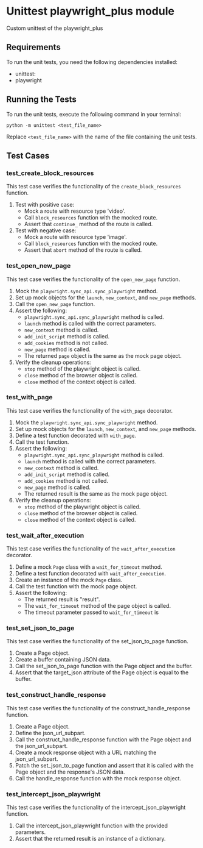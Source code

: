 # Unittest playwright_plus module

Custom unittest of the playwright_plus

## Requirements

To run the unit tests, you need the following dependencies installed:

- unittest:
- playwright

## Running the Tests

To run the unit tests, execute the following command in your terminal:

`python -m unittest <test_file_name>`

Replace `<test_file_name>` with the name of the file containing the unit tests.

## Test Cases

### test_create_block_resources

This test case verifies the functionality of the `create_block_resources` function.

1. Test with positive case:
   * Mock a route with resource type 'video'.
   * Call `block_resources` function with the mocked route.
   * Assert that `continue_` method of the route is called.
2. Test with negative case:
   * Mock a route with resource type 'image'.
   * Call `block_resources` function with the mocked route.
   * Assert that `abort` method of the route is called.

### test_open_new_page

This test case verifies the functionality of the `open_new_page` function.

1. Mock the `playwright.sync_api.sync_playwright` method.
2. Set up mock objects for the `launch`, `new_context`, and `new_page` methods.
3. Call the `open_new_page` function.
4. Assert the following:
   * `playwright.sync_api.sync_playwright` method is called.
   * `launch` method is called with the correct parameters.
   * `new_context` method is called.
   * `add_init_script` method is called.
   * `add_cookies` method is not called.
   * `new_page` method is called.
   * The returned `page` object is the same as the mock page object.
5. Verify the cleanup operations:
   * `stop` method of the playwright object is called.
   * `close` method of the browser object is called.
   * `close` method of the context object is called.

### test_with_page

This test case verifies the functionality of the `with_page` decorator.

1. Mock the `playwright.sync_api.sync_playwright` method.
2. Set up mock objects for the `launch`, `new_context`, and `new_page` methods.
3. Define a test function decorated with `with_page`.
4. Call the test function.
5. Assert the following:
   * `playwright.sync_api.sync_playwright` method is called.
   * `launch` method is called with the correct parameters.
   * `new_context` method is called.
   * `add_init_script` method is called.
   * `add_cookies` method is not called.
   * `new_page` method is called.
   * The returned result is the same as the mock page object.
6. Verify the cleanup operations:
   * `stop` method of the playwright object is called.
   * `close` method of the browser object is called.
   * `close` method of the context object is called.

### test_wait_after_execution

This test case verifies the functionality of the `wait_after_execution` decorator.

1. Define a mock `Page` class with a `wait_for_timeout` method.
2. Define a test function decorated with `wait_after_execution`.
3. Create an instance of the mock `Page` class.
4. Call the test function with the mock page object.
5. Assert the following:
   * The returned result is "result".
   * The `wait_for_timeout` method of the page object is called.
   * The timeout parameter passed to `wait_for_timeout` is

### test_set_json_to_page
This test case verifies the functionality of the set_json_to_page function.

1. Create a Page object.
2. Create a buffer containing JSON data.
3. Call the set_json_to_page function with the Page object and the buffer.
4. Assert that the target_json attribute of the Page object is equal to the buffer.
### test_construct_handle_response
This test case verifies the functionality of the construct_handle_response function.

1. Create a Page object.
2. Define the json_url_subpart.
3. Call the construct_handle_response function with the Page object and the json_url_subpart.
4. Create a mock response object with a URL matching the json_url_subpart.
5. Patch the set_json_to_page function and assert that it is called with the Page object and the response's JSON data.
6. Call the handle_response function with the mock response object.
### test_intercept_json_playwright
This test case verifies the functionality of the intercept_json_playwright function.

1. Call the intercept_json_playwright function with the provided parameters.
2. Assert that the returned result is an instance of a dictionary.